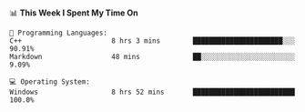 
<!--START_SECTION:waka-->
📊 **This Week I Spent My Time On** 

```text
💬 Programming Languages: 
C++                      8 hrs 3 mins        ██████████████████████░░░   90.91% 
Markdown                 48 mins             ██░░░░░░░░░░░░░░░░░░░░░░░   9.09%

💻 Operating System: 
Windows                  8 hrs 52 mins       █████████████████████████   100.0%

```


<!--END_SECTION:waka-->
